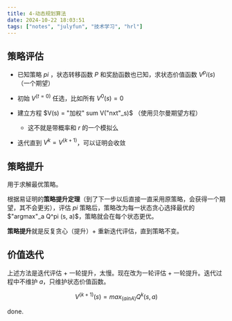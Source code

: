 ```yaml
---
title: 4-动态规划算法
date: 2024-10-22 18:03:51
tags: ["notes", "julyfun", "技术学习", "hrl"]
---
```

## 策略评估

- 已知策略 $pi$ ，状态转移函数 $P$ 和奖励函数也已知，求状态价值函数 $V^pi (s)$（一个期望）

- 初始 $V^(t = 0)$ 任选，比如所有 $V^0 (s) = 0$ 
- 建立方程  $V(s) = "加权" sum V("nxt"_s)$ （使用贝尔曼期望方程）
    - 这不就是带概率和 $r$ 的一个模拟么
- 迭代直到 $V^k = V^(k + 1)$，可以证明会收敛

## 策略提升

用于求解最优策略。

根据易证明的**策略提升定理**（到了下一步以后直接一直采用原策略，会获得一个期望，其不会更劣），评估 $pi$ 策略后，策略改为每一状态贪心选择最优的 $"argmax"_a Q^pi (s, a)$，策略就会在每个状态更优。

**策略提升**就是反复贪心（提升）+ 重新迭代评估，直到策略不变。

## 价值迭代

上述方法是迭代评估 + 一轮提升，太慢。现在改为一轮评估 + 一轮提升。迭代过程中不维护 $a$，只维护状态价值函数。

$$V^(k + 1) (s) = max_(a in A) { Q^k (s, a) }$$

done.
